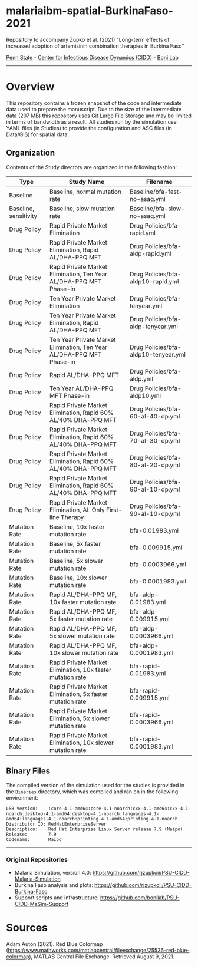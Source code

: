 # malariaibm-spatial-BurkinaFaso-2021

Repository to accompany Zupko et al. (2021) "Long-term effects of increased adoption of artemisinin combination therapies in Burkina Faso"

[Penn State](https://www.psu.edu/) - [Center for Infectious Disease Dynamics (CIDD)](https://www.huck.psu.edu/institutes-and-centers/center-for-infectious-disease-dynamics) - [Boni Lab](http://mol.ax/)

---

# Overview

This repository contains a frozen snapshot of the code and intermediate data used to prepare the manuscript. Due to the size of the intermediate data (207 MB) this repository uses [Git Large File Storage](https://git-lfs.github.com/) and may be limited in terms of bandwidth as a result.  All studies run by the simulation use YAML files (in Studies) to provide the configuration and ASC files (in Data/GIS) for spatial data. 

## Organization

Contents of the Study directory are organized in the following fashion:

| Type | Study Name | Filename |
| --- | --- | --- |
| Baseline | Baseline, normal mutation rate | Baseline/bfa-fast-no-asaq.yml |
| Baseline, sensitivity | Baseline, slow mutation rate | Baseline/bfa-slow-no-asaq.yml |
| Drug Policy | Rapid Private Market Elimination | Drug Policies/bfa-rapid.yml |
| Drug Policy | Rapid Private Market Elimination, Rapid AL/DHA-PPQ MFT | Drug Policies/bfa-aldp-rapid.yml |
| Drug Policy | Rapid Private Market Elimination, Ten Year AL/DHA-PPQ MFT Phase-in | Drug Policies/bfa-aldp10-rapid.yml |
| Drug Policy | Ten Year Private Market Elimination | Drug Policies/bfa-tenyear.yml |
| Drug Policy | Ten Year Private Market Elimination, Rapid AL/DHA-PPQ MFT | Drug Policies/bfa-aldp-tenyear.yml |
| Drug Policy | Ten Year Private Market Elimination, Ten Year AL/DHA-PPQ MFT Phase-in | Drug Policies/bfa-aldp10-tenyear.yml |
| Drug Policy | Rapid AL/DHA-PPQ MFT | Drug Policies/bfa-aldp.yml | 
| Drug Policy | Ten Year AL/DHA-PPQ MFT Phase-in | Drug Policies/bfa-aldp10.yml |
| Drug Policy | Rapid Private Market Elimination, Rapid 60% AL/40% DHA-PPQ MFT | Drug Policies/bfa-60-al-40-dp.yml |
| Drug Policy | Rapid Private Market Elimination, Rapid 60% AL/40% DHA-PPQ MFT | Drug Policies/bfa-70-al-30-dp.yml |
| Drug Policy | Rapid Private Market Elimination, Rapid 60% AL/40% DHA-PPQ MFT | Drug Policies/bfa-80-al-20-dp.yml |
| Drug Policy | Rapid Private Market Elimination, Rapid 60% AL/40% DHA-PPQ MFT | Drug Policies/bfa-90-al-10-dp.yml |
| Drug Policy | Rapid Private Market Elimination, AL Only First-line Therapy | Drug Policies/bfa-90-al-10-dp.yml |
| Mutation Rate | Baseline, 10x faster mutation rate | bfa-0.01983.yml |
| Mutation Rate | Baseline, 5x faster mutation rate | bfa-0.009915.yml |
| Mutation Rate | Baseline, 5x slower mutation rate | bfa-0.0003966.yml |
| Mutation Rate | Baseline, 10x slower mutation rate | bfa-0.0001983.yml |
| Mutation Rate | Rapid AL/DHA-PPQ MF, 10x faster mutation rate | bfa-aldp-0.01983.yml |
| Mutation Rate | Rapid AL/DHA-PPQ MF, 5x faster mutation rate | bfa-aldp-0.009915.yml |
| Mutation Rate | Rapid AL/DHA-PPQ MF, 5x slower mutation rate | bfa-aldp-0.0003966.yml |
| Mutation Rate | Rapid AL/DHA-PPQ MF, 10x slower mutation rate | bfa-aldp-0.0001983.yml |
| Mutation Rate | Rapid Private Market Elimination, 10x faster mutation rate | bfa-rapid-0.01983.yml |
| Mutation Rate | Rapid Private Market Elimination, 5x faster mutation rate | bfa-rapid-0.009915.yml |
| Mutation Rate | Rapid Private Market Elimination, 5x slower mutation rate | bfa-rapid-0.0003966.yml |
| Mutation Rate | Rapid Private Market Elimination, 10x slower mutation rate | bfa-rapid-0.0001983.yml |


## Binary Files

The compiled version of the simulation used for the studies is provided in the `Binaries` directory, which was  compiled and ran on in the following environment:

```
LSB Version:    :core-4.1-amd64:core-4.1-noarch:cxx-4.1-amd64:cxx-4.1-noarch:desktop-4.1-amd64:desktop-4.1-noarch:languages-4.1-amd64:languages-4.1-noarch:printing-4.1-amd64:printing-4.1-noarch
Distributor ID: RedHatEnterpriseServer
Description:    Red Hat Enterprise Linux Server release 7.9 (Maipo)
Release:        7.9
Codename:       Maipo
```

---

### Original Repositories
- Malaria Simulation, version 4.0: https://github.com/rjzupkoii/PSU-CIDD-Malaria-Simulation
- Burkina Faso analysis and plots: https://github.com/rjzupkoii/PSU-CIDD-Burkina-Faso
- Support scripts and infrastructure: https://github.com/bonilab/PSU-CIDD-MaSim-Support

# Sources

Adam Auton (2021). Red Blue Colormap (https://www.mathworks.com/matlabcentral/fileexchange/25536-red-blue-colormap), MATLAB Central File Exchange. Retrieved August 9, 2021.

